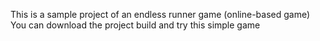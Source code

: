 This is a sample project of an endless runner game (online-based game)
You can download the project build and try this simple game
